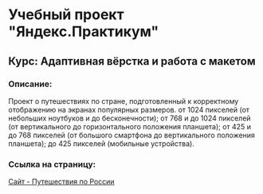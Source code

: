 # Учебный проект "Яндекс.Практикум"

## Курс: Адаптивная вёрстка и работа с макетом

### Описание:
Проект о путешествиях по стране, подготовленный к корректному отображению на экранах популярных размеров.
от 1024 пикселей (от небольших ноутбуков и до бесконечности);
от 768 и до 1024 пикселей (от вертикального до горизонтального положения планшета);
от 425 и до 768 пикселей (от большого смартфона до вертикального положения планшета);
до 425 пикселей (мобильные устройства).

### Ссылка на страницу:
[Сайт - Путешествия по России](https://shishovka.github.io/learn_to_learn/)
